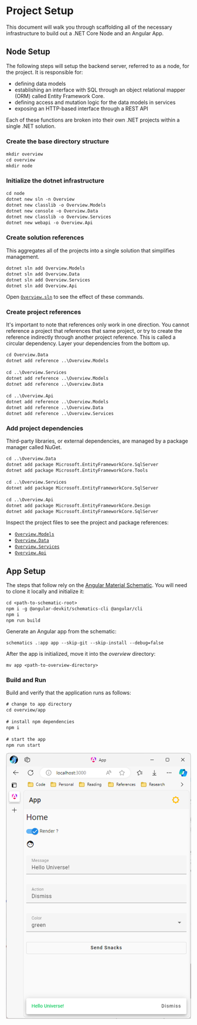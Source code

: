 # Project Setup

This document will walk you through scaffolding all of the necessary infrastructure to build out a .NET Core Node and an Angular App.

## Node Setup

The following steps will setup the backend server, referred to as a node, for the project. It is responsible for:
* defining data models
* establishing an interface with SQL through an object relational mapper (ORM) called Entity Framework Core.
* defining access and mutation logic for the data models in services
* exposing an HTTP-based interface through a REST API

Each of these functions are broken into their own .NET projects within a single .NET solution.

### Create the base directory structure

``` pwsh
mkdir overview
cd overview
mkdir node
```

### Initialize the dotnet infrastructure

```pwsh
cd node
dotnet new sln -n Overview
dotnet new classlib -o Overview.Models
dotnet new console -o Overview.Data
dotnet new classlib -o Overview.Services
dotnet new webapi -o Overview.Api
```

### Create solution references

This aggregates all of the projects into a single solution that simplifies management.

```pwsh
dotnet sln add Overview.Models
dotnet sln add Overview.Data
dotnet sln add Overview.Services
dotnet sln add Overview.Api
```

Open [`Overview.sln`](./overview/node/Overview.sln) to see the effect of these commands.

### Create project references

It's important to note that references only work in one direction. You cannot reference a project that references that same project, or try to create the reference indirectly through another project reference. This is called a circular dependency. Layer your dependencies from the bottom up.

```pwsh
cd Overview.Data
dotnet add reference ..\Overview.Models

cd ..\Overview.Services
dotnet add reference ..\Overview.Models
dotnet add reference ..\Overview.Data

cd ..\Overview.Api
dotnet add reference ..\Overview.Models
dotnet add reference ..\Overview.Data
dotnet add reference ..\Overview.Services
```

### Add project dependencies

Third-party libraries, or external dependencies, are managed by a package manager called NuGet.

```pwsh
cd ..\Overview.Data
dotnet add package Microsoft.EntityFrameworkCore.SqlServer
dotnet add package Microsoft.EntityFrameworkCore.Tools

cd ..\Overview.Services
dotnet add package Microsoft.EntityFrameworkCore.SqlServer

cd ..\Overview.Api
dotnet add package Microsoft.EntityFrameworkCore.Design
dotnet add package Microsoft.EntityFrameworkCore.SqlServer
```

Inspect the project files to see the project and package references:
* [`Overview.Models`](./overview/node/Overview.Models/Overview.Models.csproj)
* [`Overview.Data`](./overview/node/Overview.Data/Overview.Data.csproj)
* [`Overview.Services`](./overview/node/Overview.Services/Overview.Services.csproj)
* [`Overview.Api`](./overview/node/Overview.Api/Overview.Api.csproj)

## App Setup

The steps that follow rely on the [Angular Material Schematic](https://github.com/JaimeStill/ng-material-schematic). You will need to clone it locally and initialize it:

```pwsh
cd <path-to-schematic-root>
npm i -g @angular-devkit/schematics-cli @angular/cli
npm i
npm run build
```

Generate an Angular app from the schematic:

```pwsh
schematics .:app app --skip-git --skip-install --debug=false
```

After the app is initialized, move it into the *overview* directory:

```pwsh
mv app <path-to-overview-directory>
```

### Build and Run

Build and verify that the application runs as follows:

```pwsh
# change to app directory
cd overview/app

# install npm dependencies
npm i

# start the app
npm run start
```

![first-app-run](./assets/first-app-run.png)